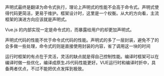 声明式最终是翻译为命令式执行，理论上声明式的性能不会高于命令式。声明式使得代码更简洁，更易于维护。框架设计时，这里是一个权衡。从大的方向看，主流框架的演进方向应该就是声明式。

Vue.js 的内部实现一定是命令式的，而暴露给用户的却更加声明式。

声明式代码的性能不优于命令式代码的性能。声明式的多了一层封装，避免不了的会多做一些处理，命令式的则是直接使用封装的内容，省了调用这一块的时间

运行时框架的有点在于灵活，灵活的缺点就是得自己控制性能。编译时框架可以在编译时做一些优化，编译成原生JS代码性能更好。VUE运行时和编译时折中，具备两者优点，不过不能把优点发挥到极致。

